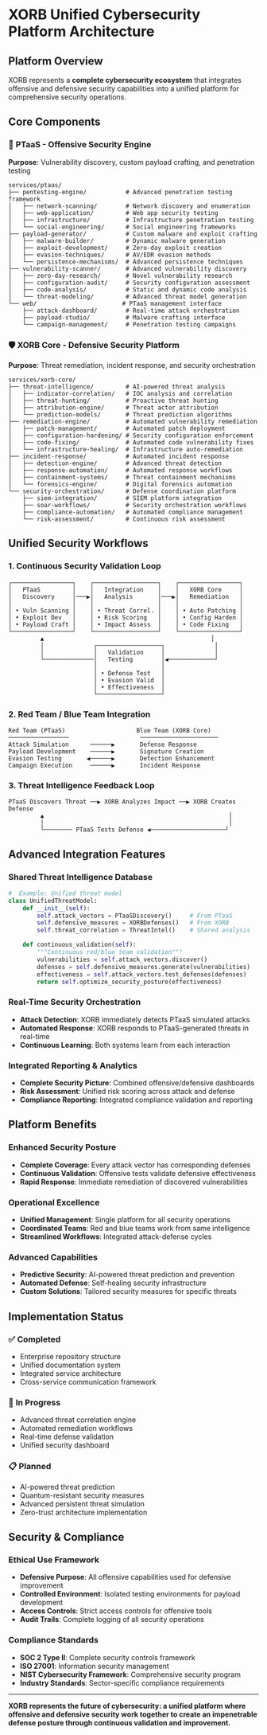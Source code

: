 #  XORB Unified Cybersecurity Platform Architecture

##  Platform Overview

XORB represents a **complete cybersecurity ecosystem** that integrates offensive and defensive security capabilities into a unified platform for comprehensive security operations.

##  Core Components

###  🔴 **PTaaS - Offensive Security Engine**
**Purpose**: Vulnerability discovery, custom payload crafting, and penetration testing

```
services/ptaas/
├── pentesting-engine/           # Advanced penetration testing framework
│   ├── network-scanning/        # Network discovery and enumeration
│   ├── web-application/         # Web app security testing
│   ├── infrastructure/          # Infrastructure penetration testing
│   └── social-engineering/      # Social engineering frameworks
├── payload-generator/           # Custom malware and exploit crafting
│   ├── malware-builder/         # Dynamic malware generation
│   ├── exploit-development/     # Zero-day exploit creation
│   ├── evasion-techniques/      # AV/EDR evasion methods
│   └── persistence-mechanisms/  # Advanced persistence techniques
├── vulnerability-scanner/       # Advanced vulnerability discovery
│   ├── zero-day-research/       # Novel vulnerability research
│   ├── configuration-audit/     # Security configuration assessment
│   ├── code-analysis/           # Static and dynamic code analysis
│   └── threat-modeling/         # Advanced threat model generation
└── web/                        # PTaaS management interface
    ├── attack-dashboard/        # Real-time attack orchestration
    ├── payload-studio/          # Malware crafting interface
    └── campaign-management/     # Penetration testing campaigns
```

###  🛡️ **XORB Core - Defensive Security Platform**
**Purpose**: Threat remediation, incident response, and security orchestration

```
services/xorb-core/
├── threat-intelligence/         # AI-powered threat analysis
│   ├── indicator-correlation/   # IOC analysis and correlation
│   ├── threat-hunting/          # Proactive threat hunting
│   ├── attribution-engine/      # Threat actor attribution
│   └── prediction-models/       # Threat prediction algorithms
├── remediation-engine/          # Automated vulnerability remediation
│   ├── patch-management/        # Automated patch deployment
│   ├── configuration-hardening/ # Security configuration enforcement
│   ├── code-fixing/             # Automated code vulnerability fixes
│   └── infrastructure-healing/  # Infrastructure auto-remediation
├── incident-response/           # Automated incident response
│   ├── detection-engine/        # Advanced threat detection
│   ├── response-automation/     # Automated response workflows
│   ├── containment-systems/     # Threat containment mechanisms
│   └── forensics-engine/        # Digital forensics automation
└── security-orchestration/      # Defense coordination platform
    ├── siem-integration/        # SIEM platform integration
    ├── soar-workflows/          # Security orchestration workflows
    ├── compliance-automation/   # Automated compliance management
    └── risk-assessment/         # Continuous risk assessment
```

##  Unified Security Workflows

###  **1. Continuous Security Validation Loop**
```
┌─────────────────┐    ┌──────────────────┐    ┌─────────────────┐
│   PTaaS         │    │   Integration    │    │   XORB Core     │
│   Discovery     │───▶│   Analysis       │───▶│   Remediation   │
│                 │    │                  │    │                 │
│ • Vuln Scanning │    │ • Threat Correl. │    │ • Auto Patching │
│ • Exploit Dev   │    │ • Risk Scoring   │    │ • Config Harden │
│ • Payload Craft │    │ • Impact Assess  │    │ • Code Fixing   │
└─────────────────┘    └──────────────────┘    └─────────────────┘
         ▲                                               │
         │              ┌──────────────────┐              │
         │              │   Validation     │              │
         └──────────────│   Testing        │◀─────────────┘
                        │                  │
                        │ • Defense Test   │
                        │ • Evasion Valid  │
                        │ • Effectiveness  │
                        └──────────────────┘
```

###  **2. Red Team / Blue Team Integration**
```
Red Team (PTaaS)                    Blue Team (XORB Core)
─────────────────                    ──────────────────────
Attack Simulation      ──────▶       Defense Response
Payload Development    ──────▶       Signature Creation
Evasion Testing       ◀──────▶       Detection Enhancement
Campaign Execution     ──────▶       Incident Response
```

###  **3. Threat Intelligence Feedback Loop**
```
PTaaS Discovers Threat ──▶ XORB Analyzes Impact ──▶ XORB Creates Defense
         ▲                                                    │
         │                                                    │
         └──────── PTaaS Tests Defense ◀─────────────────────┘
```

##  Advanced Integration Features

###  **Shared Threat Intelligence Database**
```python
#  Example: Unified threat model
class UnifiedThreatModel:
    def __init__(self):
        self.attack_vectors = PTaaSDiscovery()     # From PTaaS
        self.defensive_measures = XORBDefenses()   # From XORB
        self.threat_correlation = ThreatIntel()    # Shared analysis

    def continuous_validation(self):
        """Continuous red/blue team validation"""
        vulnerabilities = self.attack_vectors.discover()
        defenses = self.defensive_measures.generate(vulnerabilities)
        effectiveness = self.attack_vectors.test_defenses(defenses)
        return self.optimize_security_posture(effectiveness)
```

###  **Real-Time Security Orchestration**
- **Attack Detection**: XORB immediately detects PTaaS simulated attacks
- **Automated Response**: XORB responds to PTaaS-generated threats in real-time
- **Continuous Learning**: Both systems learn from each interaction

###  **Integrated Reporting & Analytics**
- **Complete Security Picture**: Combined offensive/defensive dashboards
- **Risk Assessment**: Unified risk scoring across attack and defense
- **Compliance Reporting**: Integrated compliance validation and reporting

##  Platform Benefits

###  **Enhanced Security Posture**
- **Complete Coverage**: Every attack vector has corresponding defenses
- **Continuous Validation**: Offensive tests validate defensive effectiveness
- **Rapid Response**: Immediate remediation of discovered vulnerabilities

###  **Operational Excellence**
- **Unified Management**: Single platform for all security operations
- **Coordinated Teams**: Red and blue teams work from same intelligence
- **Streamlined Workflows**: Integrated attack-defense cycles

###  **Advanced Capabilities**
- **Predictive Security**: AI-powered threat prediction and prevention
- **Automated Defense**: Self-healing security infrastructure
- **Custom Solutions**: Tailored security measures for specific threats

##  Implementation Status

###  ✅ **Completed**
- Enterprise repository structure
- Unified documentation system
- Integrated service architecture
- Cross-service communication framework

###  🔄 **In Progress**
- Advanced threat correlation engine
- Automated remediation workflows
- Real-time defense validation
- Unified security dashboard

###  📋 **Planned**
- AI-powered threat prediction
- Quantum-resistant security measures
- Advanced persistent threat simulation
- Zero-trust architecture implementation

##  Security & Compliance

###  **Ethical Use Framework**
- **Defensive Purpose**: All offensive capabilities used for defensive improvement
- **Controlled Environment**: Isolated testing environments for payload development
- **Access Controls**: Strict access controls for offensive tools
- **Audit Trails**: Complete logging of all security operations

###  **Compliance Standards**
- **SOC 2 Type II**: Complete security controls framework
- **ISO 27001**: Information security management
- **NIST Cybersecurity Framework**: Comprehensive security program
- **Industry Standards**: Sector-specific compliance requirements

---

**XORB represents the future of cybersecurity: a unified platform where offensive and defensive security work together to create an impenetrable defense posture through continuous validation and improvement.**